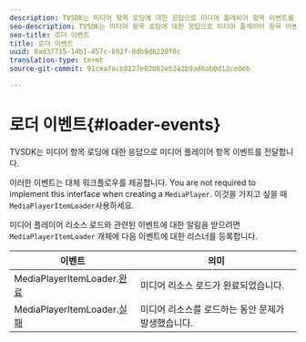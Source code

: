 ```yaml
---
description: TVSDK는 미디어 항목 로딩에 대한 응답으로 미디어 플레이어 항목 이벤트를 전달합니다.
seo-description: TVSDK는 미디어 항목 로딩에 대한 응답으로 미디어 플레이어 항목 이벤트를 전달합니다.
seo-title: 로더 이벤트
title: 로더 이벤트
uuid: 0ad37715-14b1-457c-892f-0db0d6220f0c
translation-type: tm+mt
source-git-commit: 91cea7acb8127e02b82e5242b9ad6ab0d12ce0eb

---
```



# 로더 이벤트{#loader-events}

TVSDK는 미디어 항목 로딩에 대한 응답으로 미디어 플레이어 항목 이벤트를 전달합니다.

이러한 이벤트는 대체 워크플로우를 제공합니다. You are not required to implement this interface when creating a `MediaPlayer`. 이것을 가지고 싶을 때 `MediaPlayerItemLoader`사용하세요.

미디어 플레이어 리소스 로드와 관련된 이벤트에 대한 알림을 받으려면 `MediaPlayerItemLoader` 개체에 다음 이벤트에 대한 리스너를 등록합니다.

| 이벤트 | 의미 |
|---|---|
| MediaPlayerItemLoader.[완료](https://help.adobe.com/en_US/primetime/api/psdk/asdoc-dhls_1.4/com/adobe/mediacore/MediaPlayerItemLoader.html#event:completed) | 미디어 리소스 로드가 완료되었습니다. |
| MediaPlayerItemLoader.[실패](https://help.adobe.com/en_US/primetime/api/psdk/asdoc-dhls_1.4/com/adobe/mediacore/MediaPlayerItemLoader.html#event:failed) | 미디어 리소스를 로드하는 동안 문제가 발생했습니다. |